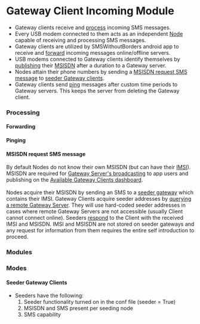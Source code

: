 # Gateway Client Incoming Module
- Gateway clients receive and [process](processing) incoming SMS messages.
- Every USB modem connected to them acts as an independent [Node](nodes) capable of receiving and processing SMS messages.
- Gateway clients are utilized by SMSWithoutBorders android app to receive and [forward](forwarding) incoming messages online/offline servers.
- USB modems connected to Gateway clients identify themselves by [publishing](publishing) their [MSISDN]() after a duration to a Gateway server.
- Nodes attain their phone numbers by sending a [MSISDN request SMS message](MSISDN_request_sms_message) to [seeder Gateway clients](seeder_gateway_clients).
- Gateway clients send [ping]() messages after custom time periods to Gateway servers. This keeps the server from deleting the Gateway client.

<a name="processing" />

### Processing

<a name="forwarding" />

#### Forwarding

<a name="MSISDN_request_sms_message" />

#### Pinging

<a name="pinging" />


#### MSISDN request SMS message
By default Nodes do not know their own MSISDN (but can have their [IMSI]()). MSISDN are required for [Gateway Server's broadcasting](gateway_server_broadcast) to app users and publishing on the [Available Gateway Clients dashboard](). \
\
Nodes acquire their MSISDN by sending an SMS to a [seeder gateway](seeder_gateway_MSISDN) which contains their IMSI. Gateway Clients acquire seeder addresses by [querying a remote Gateway Server](). They will use hard-coded seeder addresses in cases where remote Gateway Servers are not accessible (usually Client cannot connect online). Seeders [respond]() to the Client with the received IMSI and MSISDN. IMSI and MSISDN are not stored on seeder gateways and any request for information from them requires the entire self introduction to proceed.

<a name="modules" />

### Modules

<a name="Modes" />

### Modes

<a name="seeder_gateway_clients" />

#### Seeder Gateway Clients
- Seeders have the following:
  1. Seeder functionality turned on in the conf file (seeder = True)
  2. MSISDN and SMS present per seeding node
  3. SMS capability
